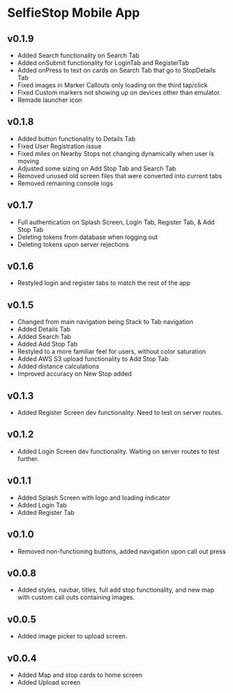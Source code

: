 # SelfieStop Mobile App

## v0.1.9

- Added Search functionality on Search Tab
- Added onSubmit functionality for LoginTab and RegisterTab
- Added onPress to text on cards on Search Tab that go to StopDetails Tab
- Fixed images in Marker Callouts only loading on the third tap/click
- Fixed Custom markers not showing up on devices other than emulator.
- Remade launcher icon

## v0.1.8

- Added button functionality to Details Tab
- Fixed User Registration issue
- Fixed miles on Nearby Stops not changing dynamically when user is moving
- Adjusted some sizing on Add Stop Tab and Search Tab
- Removed unused old screen files that were converted into current tabs
- Removed remaining console logs

## v0.1.7

- Full authentication on Splash Screen, Login Tab, Register Tab, & Add Stop Tab
- Deleting tokens from database when logging out
- Deleting tokens upon server rejections

## v0.1.6

- Restyled login and register tabs to match the rest of the app

## v0.1.5

- Changed from main navigation being Stack to Tab navigation
- Added Details Tab
- Added Search Tab
- Added Add Stop Tab
- Restyled to a more familiar feel for users, without color saturation
- Added AWS S3 upload functionality to Add Stop Tab
- Added distance calculations
- Improved accuracy on New Stop added

## v0.1.3

- Added Register Screen dev functionality. Need to test on server routes.

## v0.1.2

- Added Login Screen dev functionality. Waiting on server routes to test further.

## v0.1.1

- Added Splash Screen with logo and loading indicator
- Added Login Tab
- Added Register Tab

## v0.1.0

- Removed non-functioning buttons, added navigation upon call out press

## v0.0.8

- Added styles, navbar, titles, full add stop functionality, and new map with custom call outs containing images.

## v0.0.5

- Added image picker to upload screen.

## v0.0.4

- Added Map and stop cards to home screen
- Added Upload screen